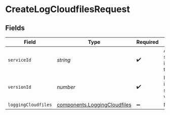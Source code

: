# CreateLogCloudfilesRequest


## Fields

| Field                                                                    | Type                                                                     | Required                                                                 | Description                                                              | Example                                                                  |
| ------------------------------------------------------------------------ | ------------------------------------------------------------------------ | ------------------------------------------------------------------------ | ------------------------------------------------------------------------ | ------------------------------------------------------------------------ |
| `serviceId`                                                              | *string*                                                                 | :heavy_check_mark:                                                       | Alphanumeric string identifying the service.                             | SU1Z0isxPaozGVKXdv0eY                                                    |
| `versionId`                                                              | *number*                                                                 | :heavy_check_mark:                                                       | Integer identifying a service version.                                   | 1                                                                        |
| `loggingCloudfiles`                                                      | [components.LoggingCloudfiles](../../models/shared/loggingcloudfiles.md) | :heavy_minus_sign:                                                       | N/A                                                                      |                                                                          |